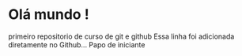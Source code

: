 # Olá mundo !
 primeiro repositorio de curso de git e github
Essa linha foi adicionada diretamente no Github... Papo de iniciante

